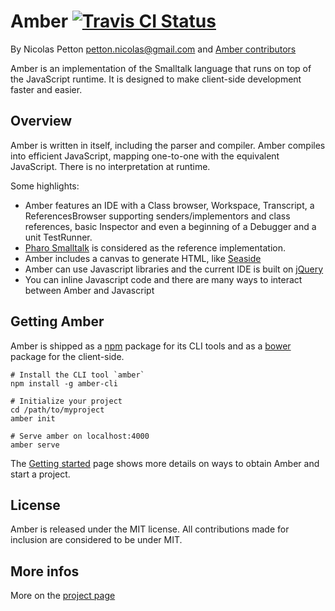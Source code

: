 Amber [![Travis CI Status](https://secure.travis-ci.org/amber-smalltalk/amber.png)](https://travis-ci.org/#!/amber-smalltalk/amber-cli)
=====

By Nicolas Petton <petton.nicolas@gmail.com> and [Amber contributors](https://github.com/NicolasPetton/amber/contributors)

Amber is an implementation of the Smalltalk language that runs on top of the JavaScript runtime. It is designed to make client-side development faster and easier.

Overview
--------

Amber is written in itself, including the parser and compiler. Amber compiles into efficient JavaScript, mapping one-to-one with the equivalent JavaScript. There is no interpretation at runtime.

Some highlights:

-    Amber features an IDE with a Class browser, Workspace, Transcript, a ReferencesBrowser supporting senders/implementors and class references, basic Inspector and even a beginning of a Debugger and a unit TestRunner.
-    [Pharo Smalltalk](http://www.pharo-project.org) is considered as the reference implementation.
-    Amber includes a canvas to generate HTML, like [Seaside](http://www.seaside.st)
-    Amber can use Javascript libraries and the current IDE is built on [jQuery](http://www.jquery.com)
-    You can inline Javascript code and there are many ways to interact between Amber and Javascript

Getting Amber
-------------

Amber is shipped as a [npm](http://npmjs.org) package for its CLI tools and as a [bower](https://github.com/bower/bower) package for the client-side.

    # Install the CLI tool `amber`
    npm install -g amber-cli
    
    # Initialize your project
    cd /path/to/myproject
    amber init

    # Serve amber on localhost:4000
    amber serve

The [Getting started](http://docs.amber-lang.net/getting-started.html) page shows more details on ways to obtain Amber and start a project.

License
-------

Amber is released under the MIT license. All contributions made for inclusion are considered to be under MIT.


More infos
----------

More on the [project page](http://amber-lang.net)
